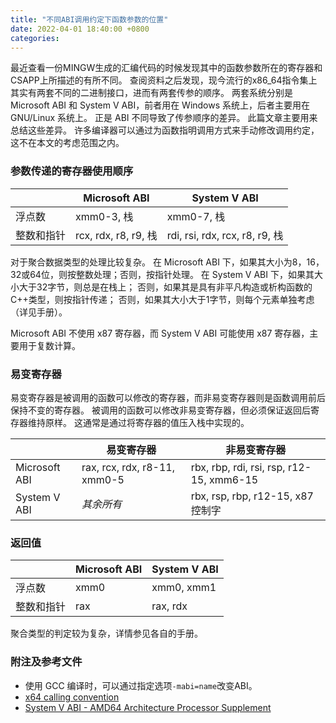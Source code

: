 ```yaml
---
title: "不同ABI调用约定下函数参数的位置"
date: 2022-04-01 18:40:00 +0800
categories:
--- 
```


最近查看一份MINGW生成的汇编代码的时候发现其中的函数参数所在的寄存器和CSAPP上所描述的有所不同。
查阅资料之后发现，现今流行的x86_64指令集上其实有两套不同的二进制接口，进而有两套传参的顺序。
两套系统分别是 Microsoft ABI 和 System V ABI，前者用在 Windows 系统上，后者主要用在 GNU/Linux 系统上。
正是 ABI 不同导致了传参顺序的差异。
此篇文章主要用来总结这些差异。
许多编译器可以通过为函数指明调用方式来手动修改调用约定，这不在本文的考虑范围之内。

### 参数传递的寄存器使用顺序

| | Microsoft ABI | System V ABI |
|-|---------------|--------------|
| 浮点数 | xmm0-3, 栈 | xmm0-7, 栈 |
| 整数和指针 | rcx, rdx, r8, r9, 栈 | rdi, rsi, rdx, rcx, r8, r9, 栈 |

对于聚合数据类型的处理比较复杂。
在 Microsoft ABI 下，如果其大小为8，16，32或64位，则按整数处理；否则，按指针处理。
在 System V ABI 下，如果其大小大于32字节，则总是在栈上；
否则，如果其是具有非平凡构造或析构函数的C++类型，则按指针传递；
否则，如果其大小大于1字节，则每个元素单独考虑（详见手册）。

Microsoft ABI 不使用 x87 寄存器，而 System V ABI 可能使用 x87 寄存器，主要用于复数计算。

### 易变寄存器

易变寄存器是被调用的函数可以修改的寄存器，而非易变寄存器则是函数调用前后保持不变的寄存器。
被调用的函数可以修改非易变寄存器，但必须保证返回后寄存器维持原样。
这通常是通过将寄存器的值压入栈中实现的。

| | 易变寄存器 | 非易变寄存器 |
|-| - | - |
| Microsoft ABI | rax, rcx, rdx, r8-11, xmm0-5 | rbx, rbp, rdi, rsi, rsp, r12-15, xmm6-15 |
| System V ABI | *其余所有* | rbx, rsp, rbp, r12-15, x87控制字 |

### 返回值

| | Microsoft ABI | System V ABI |
|-|---------------|--------------|
| 浮点数 | xmm0 | xmm0, xmm1 |
| 整数和指针 | rax | rax, rdx |

聚合类型的判定较为复杂，详情参见各自的手册。


### 附注及参考文件

- 使用 GCC 编译时，可以通过指定选项`-mabi=name`改变ABI。
- [x64 calling convention](https://docs.microsoft.com/en-us/cpp/build/x64-calling-convention)
- [System V ABI - AMD64 Architecture Processor Supplement](https://www.uclibc.org/docs/psABI-x86_64.pdf)
